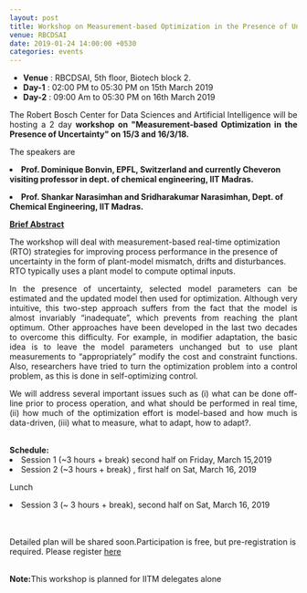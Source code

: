 ```yaml
---
layout: post
title: Workshop on Measurement-based Optimization in the Presence of Uncertainty
venue: RBCDSAI
date: 2019-01-24 14:00:00 +0530
categories: events
---
```

<ul class="mb-5" >
	<li><b>Venue</b> : RBCDSAI, 5th floor, Biotech block 2.</li>
	 <li><b>Day-1</b> : 02:00 PM to 05:30 PM on 15th March 2019 </li>
	 <li><b>Day-2</b> : 09:00 Am to 05:30 PM on 16th March 2019</li>
</ul>

<p align="justify">The Robert Bosch Center for Data Sciences and Artificial Intelligence will be hosting a 2 day <strong> workshop on "Measurement-based Optimization in the Presence of Uncertainty​" on 15/3 and 16/3/18.</strong></p> 
<p align="justify">The speakers are 

<strong><li>Prof. Dominique Bonvin, EPFL, Switzerland and currently Cheveron visiting professor in dept. of chemical engineering, IIT Madras.</li>

<li>Prof. Shankar Narasimhan and Sridharakumar Narasimhan, Dept. of Chemical Engineering, IIT Madras.</li></strong></p>


<p align="justify"><strong><u>Brief Abstract</u></strong>

The workshop will deal with measurement-based real-time optimization (RTO) strategies for improving process performance in the presence of uncertainty in the form of plant-model mismatch, drifts and disturbances. RTO typically uses a plant model to compute optimal inputs.<p>

 

<p align="justify">In the presence of uncertainty, selected model parameters can be estimated and the updated model then used for optimization. Although very intuitive, this two-step approach suffers from the fact that the model is almost invariably “inadequate”, which prevents from reaching the plant optimum. Other approaches have been developed in the last two decades to overcome this difficulty. For example, in modifier adaptation, the basic idea is to leave the model parameters unchanged but to use plant measurements to “appropriately” modify the cost and constraint functions. Also, researchers have tried to turn the optimization problem into a control problem, as this is done in self-optimizing control.</p>

 

<p align="justify">We will address several important issues such as (i) what can be done off-line prior to process operation, and what should be performed in real time, (ii) how much of the optimization effort is model-based and how much is data-driven, (iii) what to measure, what to adapt, how to adapt?.</p>

<br>
<strong>Schedule:</strong>

<li>Session 1 (~3 hours + break) second half on Friday, March 15,2019 </li>


<li>Session 2 (~3 hours + break) , first half on Sat, March 16, 2019 </li>


Lunch


<li>Session 3 (~ 3 hours + break), second half on Sat, March 16, 2019</li><br><br>


Detailed plan will be shared soon.Participation is free, but pre-registration is required.  Please register <a href="https://docs.google.com/forms/d/e/1FAIpQLSfFeG8amTBNZhDM7KfNBp0JIqJfdHKmU8q9cCd5aSZBWx4guQ/viewform">here</a><br><br><p><strong>Note:</strong>This workshop is planned for IITM delegates alone</p>
      
